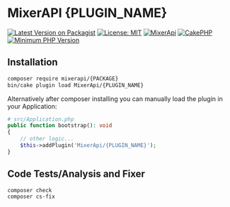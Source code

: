 # MixerAPI {PLUGIN_NAME}

[![Latest Version on Packagist](https://img.shields.io/packagist/v/mixerapi/{PACKAGE}.svg?style=flat-square)](https://packagist.org/packages/mixerapi/{PACKAGE})
[![License: MIT](https://img.shields.io/badge/License-MIT-green.svg)](LICENSE.txt)
[![MixerApi](https://mixerapi.com/assets/img/mixer-api-red.svg)](http://mixerapi.com)
[![CakePHP](https://img.shields.io/badge/cakephp-%3E%3D%204.0-red?logo=cakephp)](https://book.cakephp.org/4/en/index.html)
[![Minimum PHP Version](https://img.shields.io/badge/php-%3E%3D%207.2-8892BF.svg?logo=php)](https://php.net/)
<!--- [![Build Status]()]() [![Coverage Status]()]() --->

## Installation 

```bash
composer require mixerapi/{PACKAGE}
bin/cake plugin load MixerApi/{PLUGIN_NAME}
```

Alternatively after composer installing you can manually load the plugin in your Application:

```php
# src/Application.php
public function bootstrap(): void
{
    // other logic...
    $this->addPlugin('MixerApi/{PLUGIN_NAME}');
}
```

## Code Tests/Analysis and Fixer

```console
composer check
composer cs-fix
```